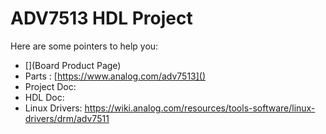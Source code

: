 # ADV7513 HDL Project

Here are some pointers to help you:
  * [](Board Product Page)
  * Parts : [https://www.analog.com/adv7513]()
  * Project Doc: 
  * HDL Doc: 
  * Linux Drivers: https://wiki.analog.com/resources/tools-software/linux-drivers/drm/adv7511
